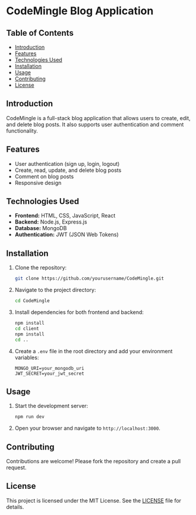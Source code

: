 # CodeMingle Blog Application

## Table of Contents
- [Introduction](#introduction)
- [Features](#features)
- [Technologies Used](#technologies-used)
- [Installation](#installation)
- [Usage](#usage)
- [Contributing](#contributing)
- [License](#license)

## Introduction
CodeMingle is a full-stack blog application that allows users to create, edit, and delete blog posts. It also supports user authentication and comment functionality.

## Features
- User authentication (sign up, login, logout)
- Create, read, update, and delete blog posts
- Comment on blog posts
- Responsive design

## Technologies Used
- **Frontend:** HTML, CSS, JavaScript, React
- **Backend:** Node.js, Express.js
- **Database:** MongoDB
- **Authentication:** JWT (JSON Web Tokens)

## Installation
1. Clone the repository:
    ```bash
    git clone https://github.com/yourusername/CodeMingle.git
    ```
2. Navigate to the project directory:
    ```bash
    cd CodeMingle
    ```
3. Install dependencies for both frontend and backend:
    ```bash
    npm install
    cd client
    npm install
    cd ..
    ```
4. Create a `.env` file in the root directory and add your environment variables:
    ```env
    MONGO_URI=your_mongodb_uri
    JWT_SECRET=your_jwt_secret
    ```

## Usage
1. Start the development server:
    ```bash
    npm run dev
    ```
2. Open your browser and navigate to `http://localhost:3000`.

## Contributing
Contributions are welcome! Please fork the repository and create a pull request.

## License
This project is licensed under the MIT License. See the [LICENSE](LICENSE) file for details.